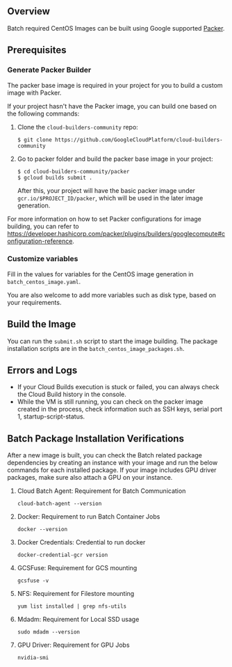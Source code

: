 ## Overview
Batch required CentOS Images can be built using Google supported [Packer](https://github.com/GoogleCloudPlatform/cloud-builders-community/tree/master/packer).

## Prerequisites
### Generate Packer Builder
The packer base image is required in your project for you to build a custom image with Packer.

If your project hasn't have the Packer image, you can build one based on the following commands:

1.  Clone the `cloud-builders-community` repo:

    ```
    $ git clone https://github.com/GoogleCloudPlatform/cloud-builders-community
    ```

2.  Go to packer folder and build the packer base image in your project:

    ```
    $ cd cloud-builders-community/packer
    $ gcloud builds submit .
    ```

    After this, your project will have the basic packer image under
    `gcr.io/$PROJECT_ID/packer`, which will be used in the later image
    generation.

For more information on how to set Packer configurations for image building, you can refer to https://developer.hashicorp.com/packer/plugins/builders/googlecompute#configuration-reference.

### Customize variables
Fill in the values for variables for the CentOS image generation in `batch_centos_image.yaml`.

You are also welcome to add more variables such as disk type, based on your requirements.

## Build the Image
You can run the `submit.sh` script to start the image building. The package installation scripts are in the `batch_centos_image_packages.sh`.

## Errors and Logs
* If your Cloud Builds execution is stuck or failed, you can always check the Cloud Build history in the console.
* While the VM is still running, you can check on the packer image created in the process, check information such as SSH keys, serial port 1, startup-script-status.

## Batch Package Installation Verifications
After a new image is built, you can check the Batch related package
dependencies by creating an instance with your image and run the below commands for each installed package. If your image includes GPU driver packages, make sure also attach a GPU on your instance.

1.  Cloud Batch Agent: Requirement for Batch Communication

    ```
    cloud-batch-agent --version
    ```

2.  Docker: Requirement to run Batch Container Jobs

    ```
    docker --version
    ```

3.  Docker Credentials: Credential to run docker

    ```
    docker-credential-gcr version
    ```

4.  GCSFuse: Requirement for GCS mounting

    ```
    gcsfuse -v
    ```

5.  NFS: Requirement for Filestore mounting

    ```
    yum list installed | grep nfs-utils
    ```

6.  Mdadm: Requirement for Local SSD usage

    ```
    sudo mdadm --version
    ```

7.  GPU Driver: Requirement for GPU Jobs

    ```
    nvidia-smi
    ```
